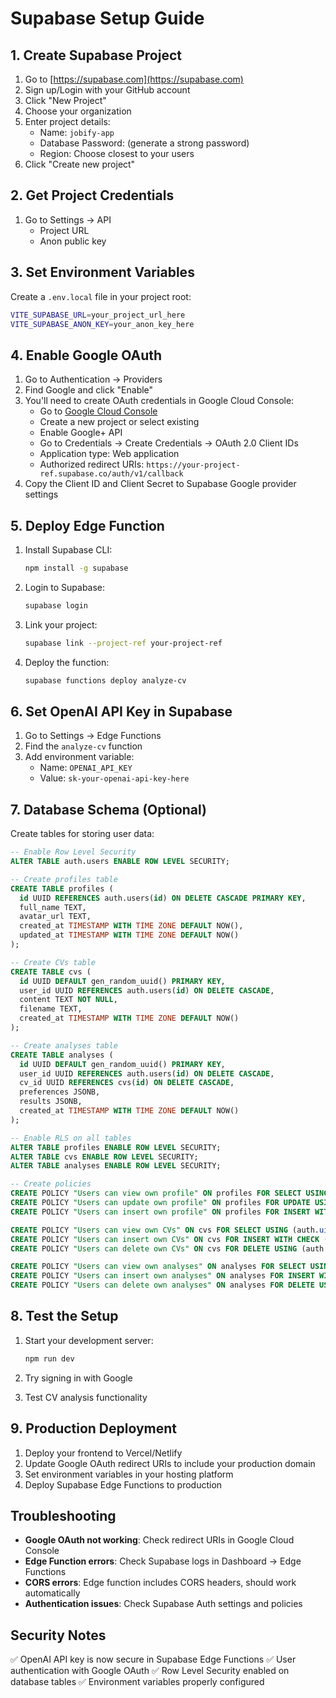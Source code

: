 # Supabase Setup Guide

## 1. Create Supabase Project

1. Go to [https://supabase.com](https://supabase.com)
2. Sign up/Login with your GitHub account
3. Click "New Project"
4. Choose your organization
5. Enter project details:
   - Name: `jobify-app`
   - Database Password: (generate a strong password)
   - Region: Choose closest to your users
6. Click "Create new project"

## 2. Get Project Credentials

1. Go to Settings → API
   - Project URL
   - Anon public key

## 3. Set Environment Variables

Create a `.env.local` file in your project root:

```bash
VITE_SUPABASE_URL=your_project_url_here
VITE_SUPABASE_ANON_KEY=your_anon_key_here
```

## 4. Enable Google OAuth

1. Go to Authentication → Providers
2. Find Google and click "Enable"
3. You'll need to create OAuth credentials in Google Cloud Console:
   - Go to [Google Cloud Console](https://console.cloud.google.com)
   - Create a new project or select existing
   - Enable Google+ API
   - Go to Credentials → Create Credentials → OAuth 2.0 Client IDs
   - Application type: Web application
   - Authorized redirect URIs: `https://your-project-ref.supabase.co/auth/v1/callback`
4. Copy the Client ID and Client Secret to Supabase Google provider settings

## 5. Deploy Edge Function

1. Install Supabase CLI:
   ```bash
   npm install -g supabase
   ```

2. Login to Supabase:
   ```bash
   supabase login
   ```

3. Link your project:
   ```bash
   supabase link --project-ref your-project-ref
   ```

4. Deploy the function:
   ```bash
   supabase functions deploy analyze-cv
   ```

## 6. Set OpenAI API Key in Supabase

1. Go to Settings → Edge Functions
2. Find the `analyze-cv` function
3. Add environment variable:
   - Name: `OPENAI_API_KEY`
   - Value: `sk-your-openai-api-key-here`

## 7. Database Schema (Optional)

Create tables for storing user data:

```sql
-- Enable Row Level Security
ALTER TABLE auth.users ENABLE ROW LEVEL SECURITY;

-- Create profiles table
CREATE TABLE profiles (
  id UUID REFERENCES auth.users(id) ON DELETE CASCADE PRIMARY KEY,
  full_name TEXT,
  avatar_url TEXT,
  created_at TIMESTAMP WITH TIME ZONE DEFAULT NOW(),
  updated_at TIMESTAMP WITH TIME ZONE DEFAULT NOW()
);

-- Create CVs table
CREATE TABLE cvs (
  id UUID DEFAULT gen_random_uuid() PRIMARY KEY,
  user_id UUID REFERENCES auth.users(id) ON DELETE CASCADE,
  content TEXT NOT NULL,
  filename TEXT,
  created_at TIMESTAMP WITH TIME ZONE DEFAULT NOW()
);

-- Create analyses table
CREATE TABLE analyses (
  id UUID DEFAULT gen_random_uuid() PRIMARY KEY,
  user_id UUID REFERENCES auth.users(id) ON DELETE CASCADE,
  cv_id UUID REFERENCES cvs(id) ON DELETE CASCADE,
  preferences JSONB,
  results JSONB,
  created_at TIMESTAMP WITH TIME ZONE DEFAULT NOW()
);

-- Enable RLS on all tables
ALTER TABLE profiles ENABLE ROW LEVEL SECURITY;
ALTER TABLE cvs ENABLE ROW LEVEL SECURITY;
ALTER TABLE analyses ENABLE ROW LEVEL SECURITY;

-- Create policies
CREATE POLICY "Users can view own profile" ON profiles FOR SELECT USING (auth.uid() = id);
CREATE POLICY "Users can update own profile" ON profiles FOR UPDATE USING (auth.uid() = id);
CREATE POLICY "Users can insert own profile" ON profiles FOR INSERT WITH CHECK (auth.uid() = id);

CREATE POLICY "Users can view own CVs" ON cvs FOR SELECT USING (auth.uid() = user_id);
CREATE POLICY "Users can insert own CVs" ON cvs FOR INSERT WITH CHECK (auth.uid() = user_id);
CREATE POLICY "Users can delete own CVs" ON cvs FOR DELETE USING (auth.uid() = user_id);

CREATE POLICY "Users can view own analyses" ON analyses FOR SELECT USING (auth.uid() = user_id);
CREATE POLICY "Users can insert own analyses" ON analyses FOR INSERT WITH CHECK (auth.uid() = user_id);
CREATE POLICY "Users can delete own analyses" ON analyses FOR DELETE USING (auth.uid() = user_id);
```

## 8. Test the Setup

1. Start your development server:
   ```bash
   npm run dev
   ```

2. Try signing in with Google
3. Test CV analysis functionality

## 9. Production Deployment

1. Deploy your frontend to Vercel/Netlify
2. Update Google OAuth redirect URIs to include your production domain
3. Set environment variables in your hosting platform
4. Deploy Supabase Edge Functions to production

## Troubleshooting

- **Google OAuth not working**: Check redirect URIs in Google Cloud Console
- **Edge Function errors**: Check Supabase logs in Dashboard → Edge Functions
- **CORS errors**: Edge function includes CORS headers, should work automatically
- **Authentication issues**: Check Supabase Auth settings and policies

## Security Notes

✅ OpenAI API key is now secure in Supabase Edge Functions
✅ User authentication with Google OAuth
✅ Row Level Security enabled on database tables
✅ Environment variables properly configured 